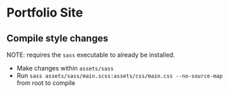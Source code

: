 # Portfolio Site

## Compile style changes

NOTE: requires the `sass` executable to already be installed.

* Make changes within `assets/sass`
* Run `sass assets/sass/main.scss:assets/css/main.css --no-source-map` from root to compile
